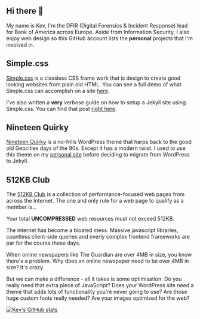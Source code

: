 ## Hi there 👋

My name is Kev, I'm the DFIR (Digital Forensics & Incident Response) lead for Bank of America across Europe. Aside from Information Security, I also enjoy web design so this GitHub account lists the **personal** projects that I'm involved in.

## Simple.css

[Simple.css](https://simplecss.org) is a classless CSS frame work that is design to create good looking websites from plain old HTML. You can see a full demo of what Simple.css can accomplish on a site [here](https://simplecss.org/demo).

I've also written a **very** verbose guide on how to setup a Jekyll site using Simple.css. You can find that post [right here](https://kevq.uk/how-to-build-jekyll-site-simple-css/).

## Nineteen Quirky

[Nineteen Quirky](https://github.com/kevquirk/nineteen-quirky) is a no-frills WordPress theme that harps back to the good old Geocities days of the 90s. Except it has a modern twist. I used to use this theme on my [personal site](https://kevq.uk) before deciding to migrate from WordPress to Jekyll.

## 512KB Club

The [512KB Club](https://512kb.club) is a collection of performance-focused web pages from across the Internet. The one and only rule for a web page to qualify as a member is...

Your total **UNCOMPRESSED** web resources must not exceed 512KB.

The internet has become a bloated mess. Massive javascript libraries, countless client-side queries and overly complex frontend frameworks are par for the course these days.

When online newspapers like The Guardian are over 4MB in size, you know there's a problem. Why does an online newspaper need to be over 4MB in size? It's crazy.

But we can make a difference - all it takes is some optimisation. Do you really need that extra piece of JavaScript? Does your WordPress site need a theme that adds lots of functionality you're never going to use? Are those huge custom fonts really needed? Are your images optimised for the web?

[![Kev's GitHub stats](https://github-readme-stats.vercel.app/api?username=kevquirk)](https://github.com/kevquirk)
